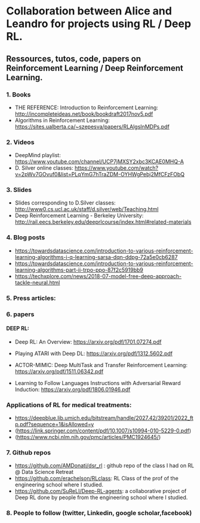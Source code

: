 # Collaboration between Alice and Leandro for projects using RL / Deep RL. 

## Ressources, tutos, code, papers on Reinforcement Learning / Deep Reinforcement Learning. 

### 1. Books
* THE REFERENCE: Introduction to Reinforcement Learning: http://incompleteideas.net/book/bookdraft2017nov5.pdf
* Algorithms in Reinforcement Learning: https://sites.ualberta.ca/~szepesva/papers/RLAlgsInMDPs.pdf

### 2. Videos 
* DeepMind playlist: https://www.youtube.com/channel/UCP7jMXSY2xbc3KCAE0MHQ-A
* D. Silver online classes: https://www.youtube.com/watch?v=2pWv7GOvuf0&list=PLqYmG7hTraZDM-OYHWgPebj2MfCFzFObQ
### 3. Slides
* Slides corresponding to D.Silver classes: http://www0.cs.ucl.ac.uk/staff/d.silver/web/Teaching.html
* Deep Reinforcement Learning - Berkeley University: http://rail.eecs.berkeley.edu/deeprlcourse/index.html#related-materials

### 4. Blog posts
* https://towardsdatascience.com/introduction-to-various-reinforcement-learning-algorithms-i-q-learning-sarsa-dqn-ddpg-72a5e0cb6287
* https://towardsdatascience.com/introduction-to-various-reinforcement-learning-algorithms-part-ii-trpo-ppo-87f2c5919bb9
* https://techxplore.com/news/2018-07-model-free-deep-approach-tackle-neural.html

### 5. Press articles: 

### 6. papers

#### DEEP RL: 
* Deep RL: An Overview: https://arxiv.org/pdf/1701.07274.pdf
* Playing ATARI with Deep DL: https://arxiv.org/pdf/1312.5602.pdf
* ACTOR-MIMIC: Deep MultiTask and Transfer Reinforcement Learning: https://arxiv.org/pdf/1511.06342.pdf

* Learning to Follow Languages Instructions with Adversarial Reward Induction: https://arxiv.org/pdf/1806.01946.pdf

### Applications of RL for medical treatments: 
* https://deepblue.lib.umich.edu/bitstream/handle/2027.42/39201/2022_ftp.pdf?sequence=1&isAllowed=y
* (https://link.springer.com/content/pdf/10.1007/s10994-010-5229-0.pdf)
* (https://www.ncbi.nlm.nih.gov/pmc/articles/PMC1924645/)

### 7. Github repos
* https://github.com/AMDonati/dsr_rl : github repo of the class I had on RL @ Data Science Retreat
* https://github.com/erachelson/RLclass: RL Class of the prof of the engineering school where I studied.
* https://github.com/SuReLI/Deep-RL-agents: a collaborative project of Deep RL done by people from the engineering school where I studied. 

### 8. People to follow (twitter, Linkedin, google scholar,facebook)



